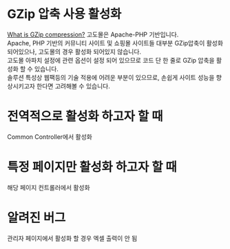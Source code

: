 # GZip 압축 사용 활성화
<a href="https://stackoverflow.com/questions/16691506/what-is-gzip-compression">What is GZip compression?</a>
고도몰은 Apache-PHP 기반입니다.<br>
Apache, PHP 기반의 커뮤니티 사이트 및 쇼핑몰 사이트들 대부분 GZip압축이 활성화 되어있으나, 고도몰의 경우 활성화 되어있지 않습니다.<br>
고도몰 아파치 설정에 관련 옵션이 설정 되어 있으므로 코드 단 한 줄로 GZip 압축을 활성화 할 수 있습니다.<br>
솔루션 특성상 웹팩등의 기술 적용에 어려운 부분이 있으므로, 손쉽게 사이트 성능을 향상시키고자 한다면 고려해볼 수 있습니다.<br>

# 전역적으로 활성화 하고자 할 때
Common Controller에서 활성화

# 특정 페이지만 활성화 하고자 할 때
해당 페이지 컨트롤러에서 활성화

# 알려진 버그
관리자 페이지에서 활성화 할 경우 엑셀 출력이 안 됨